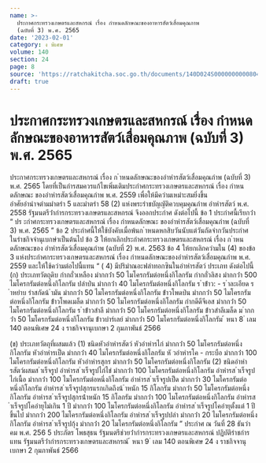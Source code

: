 ```yaml
---
name: >-
  ประกาศกระทรวงเกษตรและสหกรณ์ เรื่อง กำหนดลักษณะของอาหารสัตว์เสื่อมคุณภาพ
  (ฉบับที่ 3) พ.ศ. 2565
date: '2023-02-01'
category: ง พิเศษ
volume: 140
section: 24
page: 8
source: 'https://ratchakitcha.soc.go.th/documents/140D024S0000000000804.pdf'
draft: true
---
```


# ประกาศกระทรวงเกษตรและสหกรณ์ เรื่อง กำหนดลักษณะของอาหารสัตว์เสื่อมคุณภาพ (ฉบับที่ 3) พ.ศ. 2565

ประกาศกระทรวงเกษตรและสหกรณ์ เรื่อง ก ําหนดลักษณะของอําหํารสัตว์เสื่อมคุณภําพ (ฉบับที่ 3) พ.ศ. 2565 โดยที่เป็นกํารสมควรแก้ไขเพิ่มเติมประกําศกระทรวงเกษตรและสหกรณ์ เรื่อง กําหนดลักษณะ ของอําหํารสัตว์เสื่อมคุณภําพ พ.ศ. 2559 เพื่อให้มีควํามเหมําะสมยิ่งขึ้น อําศัยอํานําจตํามมําตรํา 5 และมําตรํา 58 (2) แห่งพระรําชบัญญัติควบคุมคุณภําพ อําหํารสัตว์ พ.ศ. 2558 รัฐมนตรีว่ํากํารกระทรวงเกษตรและสหกรณ์ จึงออกประกําศ ดังต่อไปนี้ ข้อ 1 ประกําศนี้เรียกว่ํา “ ปร ะกําศกระทรวงเกษตรและสหกรณ์ เรื่อง กําหนดลักษณะ ของอําหํารสัตว์เสื่อมคุณภําพ (ฉบับที่ 3) พ.ศ. 2565 ” ข้อ 2 ประกําศนี้ให้ใช้บังคับเมื่อพ้นก ําหนดหกสิบวันนับแต่วันถัดจํากวันประกําศ ในรําชกิจจํานุเบกษําเป็นต้นไป ข้อ 3 ให้ยกเลิกประกําศกระทรวงเกษตรและสหกรณ์ เรื่อง ก ําหนดลักษณะของ อําหํารสัตว์เสื่อมคุณภําพ (ฉบับที่ 2) พ.ศ. 2563 ข้อ 4 ให้ยกเลิกควํามใน (4) ของข้อ 3 แห่งประกําศกระทรวงเกษตรและสหกรณ์ เรื่อง กําหนดลักษณะของอําหํารสัตว์เสื่อมคุณภําพ พ.ศ. 2559 และให้ใช้ควํามต่อไปนี้แทน “ ( 4) มีปริมําณอะฟลําทอกซินในอําหํารสัตว์ ประเภท ดังต่อไปนี้ (ก) ประเภทวัตถุดิบ กํากถั่วเหลือง มํากกว่ํา 50 ไมโครกรัมต่อหนึ่งกิโลกรัม กํากถั่วลิสง มํากกว่ํา 500 ไมโครกรัมต่อหนึ่งกิโลกรัม ปลําป่น มํากกว่ํา 40 ไมโครกรัมต่อหนึ่งกิโลกรัม ร ําข้ําว: - ร ําละเอียด ร ําหยําบ รําสกัดน้ ํามัน มํากกว่ํา 50 ไมโครกรัมต่อหนึ่งกิโลกรัม ข้ําวโพดป่น มํากกว่ํา 50 ไมโครกรัมต่อหนึ่งกิโลกรัม ข้ําวโพดเมล็ด มํากกว่ํา 50 ไมโครกรัมต่อหนึ่งกิโลกรัม กํากดีดีจีเอส มํากกว่ํา 50 ไมโครกรัมต่อหนึ่งกิโลกรัม ร ําข้ําวสําลี มํากกว่ํา 50 ไมโครกรัมต่อหนึ่งกิโลกรัม ข้ําวสําลีเมล็ด ม ํากกว่ํา 50 ไมโครกรัมต่อหนึ่งกิโลกรัม ข้ําวบําร์เลย์ มํากกว่ํา 50 ไมโครกรัมต่อหนึ่งกิโลกรัม ้ หนา 8 ่ เลม 140 ตอนพิเศษ 24 ง ราชกิจจานุเบกษา 2 กุมภาพันธ์ 2566

(ข) ประเภทวัตถุที่ผสมแล้ว (1) ชนิดหัวอําหํารสัตว์ หัวอําหํารไก่ มํากกว่ํา 50 ไมโครกรัมต่อหนึ่งกิโลกรัม หัวอําหํารเป็ด มํากกว่ํา 40 ไมโครกรัมต่อหนึ่งกิโลกรัม หั วอําหํารโค - กระบือ มํากกว่ํา 100 ไมโครกรัมต่อหนึ่งกิโลกรัม หัวอําหํารสุกร มํากกว่ํา 50 ไมโครกรัมต่อหนึ่งกิโลกรัม (2) ชนิดอําหํารสัตว์ผสมส ําเร็จรูป อําหํารส ําเร็จรูปไก่ไข่ มํากกว่ํา 100 ไมโครกรัมต่อหนึ่งกิโลกรัม อําหํารส ําเร็จรูปไก่เนื้อ มํากกว่ํา 100 ไมโครกรัมต่อหนึ่งกิโลกรัม อําหํารส ําเร็จรูปเป็ด มํากกว่ํา 30 ไมโครกรัมต่อหนึ่งกิโลกรัม อําหํารส ําเร็จรูปสุกรแรกเกิดถึงน้ ําหนัก 15 กิโลกรัม มํากกว่ํา 50 ไมโครกรัมต่อหนึ่งกิโลกรัม อําหํารส ําเร็จรูปสุกรน้ําหนัก 15 กิโลกรัม มํากกว่ํา 100 ไมโครกรัมต่อหนึ่งกิโลกรัม อําหํารส ําเร็จรูปโคอํายุไม่เกิน 1 ปี มํากกว่ํา 100 ไมโครกรัมต่อหนึ่งกิโลกรัม อําหํารส ําเร็จรูปโคอํายุตั้งแต่ 1 ปีขึ้นไป มํากกว่ํา 200 ไมโครกรัมต่อหนึ่งกิโลกรัม อําหํารส ําเร็จรูปปลํา มํากกว่ํา 20 ไมโครกรัมต่อหนึ่งกิโลกรัม อําหํารส ําเร็จรูปกุ้ง มํากกว่ํา 20 ไมโครกรัมต่อหนึ่งกิโลกรัม ” ประกําศ ณ วันที่ 28 ธันวําคม พ.ศ. 256 5 ประภัตร โพธสุธน รัฐมนตรีช่วยว่ํากํารกระทรวงเกษตรและสหกรณ์ ปฏิบัติรําชกํารแทน รัฐมนตรีว่ํากํารกระทรวงเกษตรและสหกรณ์ ้ หนา 9 ่ เลม 140 ตอนพิเศษ 24 ง ราชกิจจานุเบกษา 2 กุมภาพันธ์ 2566
